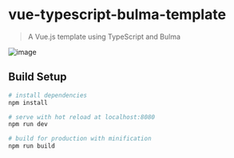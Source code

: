 # vue-typescript-bulma-template

> A Vue.js template using TypeScript and Bulma

![image](https://user-images.githubusercontent.com/759811/37560364-7ae2c93e-2a04-11e8-816e-4f03863667de.png)

## Build Setup

``` bash
# install dependencies
npm install

# serve with hot reload at localhost:8080
npm run dev

# build for production with minification
npm run build
```
